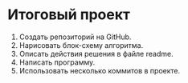 # Итоговый проект
1. Создать репозиторий на GitHub.
2. Нарисовать блок-схему алгоритма.
3. Описать действия решения в файле readme.
4. Написать программу.
5. Использовать несколько коммитов в проекте.
